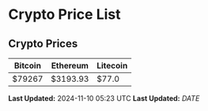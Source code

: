 # Crypto Price List

## Crypto Prices
| Bitcoin | Ethereum | Litecoin |
| ------- | -------- | -------- |
| $79267 | $3193.93 | $77.0 |
**Last Updated:** 2024-11-10 05:23 UTC
**Last Updated:** $DATE$
